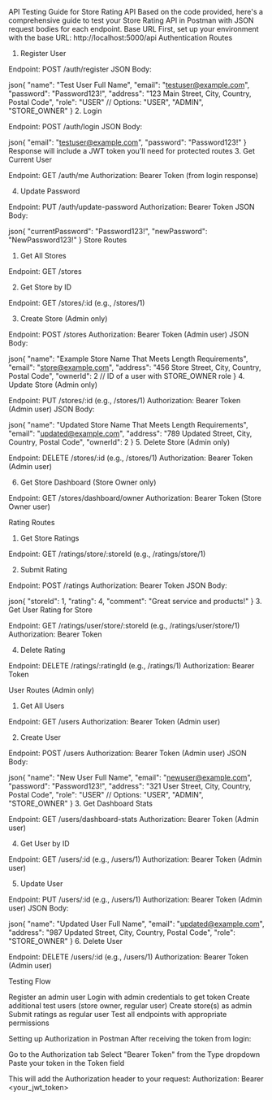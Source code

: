 API Testing Guide for Store Rating API
Based on the code provided, here's a comprehensive guide to test your Store Rating API in Postman with JSON request bodies for each endpoint.
Base URL
First, set up your environment with the base URL:
http://localhost:5000/api
Authentication Routes
1. Register User

Endpoint: POST /auth/register
JSON Body:

json{
  "name": "Test User Full Name",
  "email": "testuser@example.com",
  "password": "Password123!",
  "address": "123 Main Street, City, Country, Postal Code",
  "role": "USER"  // Options: "USER", "ADMIN", "STORE_OWNER"
}
2. Login

Endpoint: POST /auth/login
JSON Body:

json{
  "email": "testuser@example.com",
  "password": "Password123!"
}
Response will include a JWT token you'll need for protected routes
3. Get Current User

Endpoint: GET /auth/me
Authorization: Bearer Token (from login response)

4. Update Password

Endpoint: PUT /auth/update-password
Authorization: Bearer Token
JSON Body:

json{
  "currentPassword": "Password123!",
  "newPassword": "NewPassword123!"
}
Store Routes
1. Get All Stores

Endpoint: GET /stores

2. Get Store by ID

Endpoint: GET /stores/:id (e.g., /stores/1)

3. Create Store (Admin only)

Endpoint: POST /stores
Authorization: Bearer Token (Admin user)
JSON Body:

json{
  "name": "Example Store Name That Meets Length Requirements",
  "email": "store@example.com",
  "address": "456 Store Street, City, Country, Postal Code",
  "ownerId": 2  // ID of a user with STORE_OWNER role
}
4. Update Store (Admin only)

Endpoint: PUT /stores/:id (e.g., /stores/1)
Authorization: Bearer Token (Admin user)
JSON Body:

json{
  "name": "Updated Store Name That Meets Length Requirements",
  "email": "updated@example.com",
  "address": "789 Updated Street, City, Country, Postal Code",
  "ownerId": 2
}
5. Delete Store (Admin only)

Endpoint: DELETE /stores/:id (e.g., /stores/1)
Authorization: Bearer Token (Admin user)

6. Get Store Dashboard (Store Owner only)

Endpoint: GET /stores/dashboard/owner
Authorization: Bearer Token (Store Owner user)

Rating Routes
1. Get Store Ratings

Endpoint: GET /ratings/store/:storeId (e.g., /ratings/store/1)

2. Submit Rating

Endpoint: POST /ratings
Authorization: Bearer Token
JSON Body:

json{
  "storeId": 1,
  "rating": 4,
  "comment": "Great service and products!"
}
3. Get User Rating for Store

Endpoint: GET /ratings/user/store/:storeId (e.g., /ratings/user/store/1)
Authorization: Bearer Token

4. Delete Rating

Endpoint: DELETE /ratings/:ratingId (e.g., /ratings/1)
Authorization: Bearer Token

User Routes (Admin only)
1. Get All Users

Endpoint: GET /users
Authorization: Bearer Token (Admin user)

2. Create User

Endpoint: POST /users
Authorization: Bearer Token (Admin user)
JSON Body:

json{
  "name": "New User Full Name",
  "email": "newuser@example.com",
  "password": "Password123!",
  "address": "321 User Street, City, Country, Postal Code",
  "role": "USER"  // Options: "USER", "ADMIN", "STORE_OWNER"
}
3. Get Dashboard Stats

Endpoint: GET /users/dashboard-stats
Authorization: Bearer Token (Admin user)

4. Get User by ID

Endpoint: GET /users/:id (e.g., /users/1)
Authorization: Bearer Token (Admin user)

5. Update User

Endpoint: PUT /users/:id (e.g., /users/1)
Authorization: Bearer Token (Admin user)
JSON Body:

json{
  "name": "Updated User Full Name",
  "email": "updated@example.com",
  "address": "987 Updated Street, City, Country, Postal Code",
  "role": "STORE_OWNER"
}
6. Delete User

Endpoint: DELETE /users/:id (e.g., /users/1)
Authorization: Bearer Token (Admin user)

Testing Flow

Register an admin user
Login with admin credentials to get token
Create additional test users (store owner, regular user)
Create store(s) as admin
Submit ratings as regular user
Test all endpoints with appropriate permissions

Setting up Authorization in Postman
After receiving the token from login:

Go to the Authorization tab
Select "Bearer Token" from the Type dropdown
Paste your token in the Token field

This will add the Authorization header to your request:
Authorization: Bearer <your_jwt_token>

